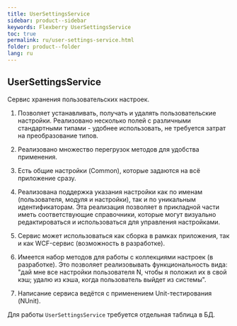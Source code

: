 ```yaml
---
title: UserSettingsService
sidebar: product--sidebar
keywords: Flexberry UserSettingsService
toc: true
permalink: ru/user-settings-service.html
folder: product--folder
lang: ru
---
```


## UserSettingsService

Сервис хранения пользовательских настроек. 

1. Позволяет устанавливать, получать и удалять пользовательские настройки. Реализовано несколько полей с различными стандартными типами - удобнее использовать, не требуется затрат на преобразование типов.

2. Реализовано множество перегрузок методов для удобства применения.

3. Есть общие настройки (Common), которые задаются на всё приложение сразу.

4. Реализована поддержка указания настройки как по именам (пользователя, модуля и настройки), так и по уникальным идентификаторам. Эта реализация позволяет в прикладной части иметь соответствующие справочники, которые могут визуально редактироваться и использоваться для управления настройками.

5. Сервис может использоваться как сборка в рамках приложения, так и как WCF-сервис (возможность в разработке).

6. Имеется набор методов для работы с коллекциями настроек (в разработке). Это позволяет реализовывать функциональность вида: "дай мне все настройки пользователя N, чтобы я положил их в свой кэш; удалю из кэша, когда пользователь выйдет из системы".

7. Написание сервиса ведётся с применением Unit-тестирования (NUnit).


Для работы `UserSettingsService` требуется отдельная таблица в БД.